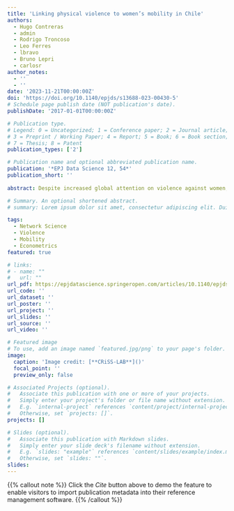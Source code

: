 ```yaml
---
title: 'Linking physical violence to women’s mobility in Chile'
authors:
  - Hugo Contreras
  - admin
  - Rodrigo Troncoso
  - Leo Ferres
  - lbravo
  - Bruno Lepri
  - carlosr
author_notes:
  - ''
  - ''
date: '2023-11-21T00:00:00Z'
doi: 'https://doi.org/10.1140/epjds/s13688-023-00430-5'
# Schedule page publish date (NOT publication's date).
publishDate: '2017-01-01T00:00:00Z'

# Publication type.
# Legend: 0 = Uncategorized; 1 = Conference paper; 2 = Journal article;
# 3 = Preprint / Working Paper; 4 = Report; 5 = Book; 6 = Book section;
# 7 = Thesis; 8 = Patent
publication_types: ['2']

# Publication name and optional abbreviated publication name.
publication: '*EPJ Data Science 12, 54*'
publication_short: ''
 
abstract: Despite increased global attention on violence against women, understanding the factors that lead to women becoming victims remains a critical challenge. Notably, the impact of domestic violence on women’s mobility—a critical determinant of their social and economic independence—has remained largely unexplored. This study bridges this gap, employing police records to quantify physical and psychological domestic violence, while leveraging mobile phone data to proxy women’s mobility. Our analyses reveal a negative correlation between physical violence and female mobility, an association that withstands robustness checks, including controls for economic independence variables like education, employment, and occupational segregation, bootstrapping of the data set, and applying a generalized propensity score matching identification strategy. The study emphasizes the potential causal role of physical violence on decreased female mobility, asserting the value of interdisciplinary research in exploring such multifaceted social phenomena to open avenues for preventive measures. The implications of this research extend into the realm of public policy and intervention development, offering new strategies to combat and ultimately eradicate domestic violence against women, thereby contributing to wider efforts toward gender equity.

# Summary. An optional shortened abstract.
# summary: Lorem ipsum dolor sit amet, consectetur adipiscing elit. Duis posuere tellus ac convallis placerat. Proin tincidunt magna sed ex sollicitudin condimentum.

tags:
  - Network Science
  - Violence
  - Mobility
  - Econometrics
featured: true

# links:
# - name: ""
#   url: ""
url_pdf: https://epjdatascience.springeropen.com/articles/10.1140/epjds/s13688-023-00430-5
url_code: ''
url_dataset: ''
url_poster: ''
url_project: ''
url_slides: ''
url_source: ''
url_video: ''

# Featured image
# To use, add an image named `featured.jpg/png` to your page's folder.
image:
  caption: 'Image credit: [**CRiSS-LAB**]()'
  focal_point: ''
  preview_only: false

# Associated Projects (optional).
#   Associate this publication with one or more of your projects.
#   Simply enter your project's folder or file name without extension.
#   E.g. `internal-project` references `content/project/internal-project/index.md`.
#   Otherwise, set `projects: []`.
projects: []

# Slides (optional).
#   Associate this publication with Markdown slides.
#   Simply enter your slide deck's filename without extension.
#   E.g. `slides: "example"` references `content/slides/example/index.md`.
#   Otherwise, set `slides: ""`.
slides:
---
```


{{% callout note %}}
Click the _Cite_ button above to demo the feature to enable visitors to import publication metadata into their reference management software.
{{% /callout %}}

<!-- Supplementary notes can be added here, including [code and math](https://wowchemy.com/docs/content/writing-markdown-latex/). -->
